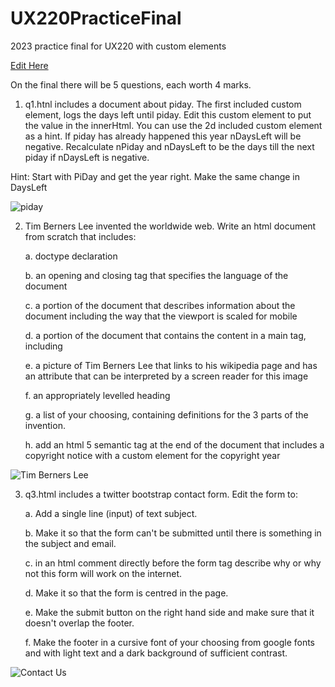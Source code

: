 # UX220PracticeFinal
2023 practice final for UX220 with custom elements

[Edit Here](https://diy-pwa.dev/~/gh/leinadchung8/UX220PracticeFinal)

On the final there will be 5 questions, each worth 4 marks.

1. q1.htnl includes a document about piday. The first included custom element, logs the days left until piday. Edit this custom element to put the value in the innerHtml.
You can use the 2d included custom element as a hint.
If piday has already happened this year nDaysLeft will be negative. 
Recalculate nPiday and nDaysLeft to be the days till the next piday if nDaysLeft is negative.

Hint: Start with PiDay and get the year right. Make the same change in DaysLeft

![piday](readmeimages/piday.png)

2. Tim Berners Lee invented the worldwide web. Write an html document from scratch that includes:

    a. doctype declaration

    b. an opening and closing tag that specifies the language of the document

    c. a portion of the document that describes information about the document including the way that the viewport is scaled for mobile

    d. a portion of the document that contains the content in a main tag, including

    e. a picture of Tim Berners Lee that links to his wikipedia page and has an attribute that can be interpreted by a screen reader for this image

    f. an appropriately levelled heading

    g. a list of your choosing, containing definitions for the 3 parts of the invention.

    h. add an html 5 semantic tag at the end of the document that includes a copyright notice with a custom element for the copyright year

![Tim Berners Lee](readmeimages/TimBernersLee.png)

3. q3.html includes a twitter bootstrap contact form. Edit the form to:

    a. Add a single line (input) of text subject.

    b. Make it so that the form can't be submitted until there is something in the subject and email.

    c. in an html comment directly before the form tag describe why or why not this form will work on the internet.

    d. Make it so that the form is centred in the page.

    e. Make the submit button on the right hand side and make sure that it doesn't overlap the footer.

    f. Make the footer in a cursive font of your choosing from google fonts and with light text and a dark background of sufficient contrast.

![Contact Us](readmeimages/ContactUs.png)
